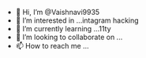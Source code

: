 - 👋 Hi, I’m @Vaishnavi9935
- 👀 I’m interested in ...intagram hacking
- 🌱 I’m currently learning ...11ty
- 💞️ I’m looking to collaborate on ...
- 📫 How to reach me ...

<!---
Vaishnavi9935/Vaishnavi9935 is a ✨ special ✨ repository because its `README.md` (this file) appears on your GitHub profile.
You can click the Preview link to take a look at your changes.
--->
